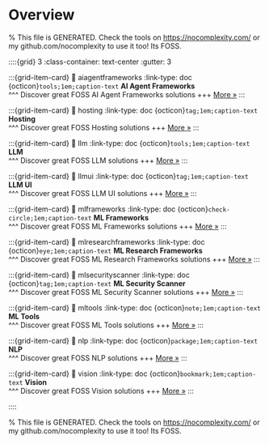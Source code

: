 # Overview 

% This file is GENERATED. Check the tools on https://nocomplexity.com/ or my github.com/nocomplexity to use it too! Its FOSS. 

::::{grid} 3
:class-container: text-center
:gutter: 3 

:::{grid-item-card}
:link: aiagentframeworks
:link-type: doc
{octicon}`tools;1em;caption-text` **AI Agent Frameworks**        
^^^
Discover great FOSS AI Agent Frameworks solutions
+++
[More »](aiagentframeworks)
:::

:::{grid-item-card}
:link: hosting
:link-type: doc
{octicon}`tag;1em;caption-text` **Hosting**        
^^^
Discover great FOSS Hosting solutions
+++
[More »](hosting)
:::

:::{grid-item-card}
:link: llm
:link-type: doc
{octicon}`tools;1em;caption-text` **LLM**        
^^^
Discover great FOSS LLM solutions
+++
[More »](llm)
:::

:::{grid-item-card}
:link: llmui
:link-type: doc
{octicon}`tag;1em;caption-text` **LLM UI**        
^^^
Discover great FOSS LLM UI solutions
+++
[More »](llmui)
:::

:::{grid-item-card}
:link: mlframeworks
:link-type: doc
{octicon}`check-circle;1em;caption-text` **ML Frameworks**        
^^^
Discover great FOSS ML Frameworks solutions
+++
[More »](mlframeworks)
:::

:::{grid-item-card}
:link: mlresearchframeworks
:link-type: doc
{octicon}`eye;1em;caption-text` **ML Research Frameworks**        
^^^
Discover great FOSS ML Research Frameworks solutions
+++
[More »](mlresearchframeworks)
:::

:::{grid-item-card}
:link: mlsecurityscanner
:link-type: doc
{octicon}`tag;1em;caption-text` **ML Security Scanner**        
^^^
Discover great FOSS ML Security Scanner solutions
+++
[More »](mlsecurityscanner)
:::

:::{grid-item-card}
:link: mltools
:link-type: doc
{octicon}`note;1em;caption-text` **ML Tools**        
^^^
Discover great FOSS ML Tools solutions
+++
[More »](mltools)
:::

:::{grid-item-card}
:link: nlp
:link-type: doc
{octicon}`package;1em;caption-text` **NLP**        
^^^
Discover great FOSS NLP solutions
+++
[More »](nlp)
:::

:::{grid-item-card}
:link: vision
:link-type: doc
{octicon}`bookmark;1em;caption-text` **Vision**        
^^^
Discover great FOSS Vision solutions
+++
[More »](vision)
:::

::::

% This file is GENERATED. Check the tools on https://nocomplexity.com/ or my github.com/nocomplexity to use it too! Its FOSS. 

